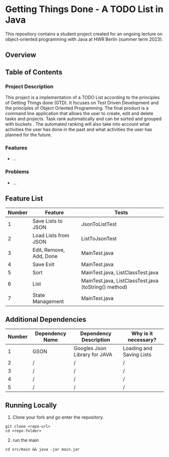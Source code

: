 # Getting Things Done - A TODO List in Java


This repository contains a student project created for an ongoing lecture on object-oriented programming with Java at HWR Berlin (summer term 2023).

## Overview
## Table of Contents



### Project Description
This project is a implementation of a TODO List according to the principles of Getting Things done (GTD).
It focuses on Test Driven Development and the principles of Object Oriented Programming.
The final product is a command line application that allows the user to create, edit and delete tasks and projects.
Task rank automatically and can be sorted and grouped with buckets .
The automated ranking will also take into account what activities the user has done in the past and what activities the user has planned for the future.
### Features

- ...
### Problems

- ...
## Feature List

[TODO]: # (For each feature implemented, add a row to the table!)

| Number | Feature | Tests | 
|--------|---------|-------|
| 1      | Save Lists to JSON          | JsonToListTest |
| 2      | Load Lists from JSON        | ListToJsonTest |
| 3      | Edit, Remove, Add, Done       | MainTest.java     |
| 4      | Save Exit       | MainTest.java     |
| 5      | Sort      | MainTest.java, ListClassTest.java     |
| 6      | List       | MainTest.java, ListClassTest.java (toString() method)  |
| 7      | State Management       | MainTest.java     |

## Additional Dependencies

[TODO]: # (For each additional dependency your project requires- Add an additional row to the table!)

| Number | Dependency Name | Dependency Description | Why is it necessary? |
|--------|-----------------|------------------------|----------------------|
| 1      | GSON | Googles Json Library for JAVA | Loading and Saving Lists |
| 2      | /               | /                      | /                    |
| 3      | /               | /                      | /                    |
| 4      | /               | /                      | /                    |
| 5      | /               | /                      | /                    |

## Running Locally

1. Clone your fork and go enter the repository.
```
git clone <repo-url>
cd <repo-folder>
```
2. run the main
```
cd src/main && java -jar main.jar
```
